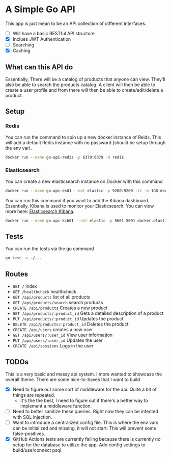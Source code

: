 # A Simple Go API

This app is just mean to be an API collection of different interfaces.

- [ ] Will have a basic RESTful API structure
- [x] Inclues JWT Authentication
- [ ] Searching
- [x] Caching

## What can this API do

Essentially, There will be a catalog of products that anyone can view. They'll also be able to search the products catalog. A client will then be able to create a user profile and from there will then be able to create/edit/delete a product.

## Setup

### Redis

You can run the command to spin up a new docker instance of Reids. This will add a default Redis instance with no password (should be setup through the env var).

```bash
docker run --name go-api-redis -p 6379:6379 -d redis
```

### Elasticsearch

You can create a new elasticsearch instance on Docker with this command

```bash
docker run --name go-api-es01 --net elastic -p 9200:9200 -it -m 1GB docker.elastic.co/elasticsearch/elasticsearch:latest
```

You can run this command if you want to add the Kibana dashboard. Essentially, Kibana is used to monitor your Elasticsearch. You can view more here: [Elasticsearch Kibana](https://www.elastic.co/kibana).

```bash
docker run --name go-api-kib01 --net elastic -p 5601:5601 docker.elastic.co/kibana/kibana:latest
```

## Tests

You can run the tests via the go command

```bash
go test -v ./...
```

## Routes

- `GET /` index
- `GET /healthcheck` healthcheck
- `GET /api/products` list of all products
- `GET /api/products/search` search products
- `CREATE /api/products` Creates a new product
- `GET /api/products/:product_id` Gets a detailed description of a product
- `PUT /api/products/:product_id` Updates the product
- `DELETE /api/products/:product_id` Deletes the product
- `CREATE /api/users` creates a new user
- `GET /api/users/:user_id` View user information
- `PUT /api/users/:user_id` Updates the user
- `CREATE /api/sessions` Logs in the user

## TODOs

This is a very basic and messy api system. I more wanted to showcase the overall theme. There are some nice-to-haves that I want to build

- [x] Need to figure out some sort of middleware for the api. Quite a bit of things are repeated.
    - It's the the best, I need to figure out if there's a better way to implement a middleware function.
- [ ] Need to better sanitize these queries. Right now they can be infected with SQL injection.
- [ ] Want to introduce a centralized config file. This is where the env vars can be initialized and missing, it will not start. This will prevent some false-positives.
- [x] GitHub Actions tests are currently failing because there is currently no setup for the database to utilize the app. Add config settings to build/use/connect psql.
